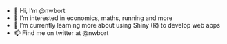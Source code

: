 - 👋 Hi, I’m @nwbort
- 👀 I’m interested in economics, maths, running and more
- 🌱 I’m currently learning more about using Shiny (R) to develop web apps
- 📫 Find me on twitter at @nwbort

<!---
nwbort/nwbort is a ✨ special ✨ repository because its `README.md` (this file) appears on your GitHub profile.
You can click the Preview link to take a look at your changes.
--->
